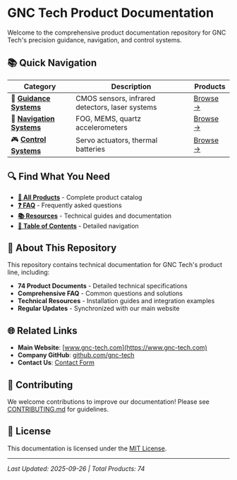 # GNC Tech Product Documentation

Welcome to the comprehensive product documentation repository for GNC Tech's precision guidance, navigation, and control systems.

## 📚 Quick Navigation

| Category | Description | Products |
|----------|-------------|----------|
| 🎯 **[Guidance Systems](products/guidance-systems/README.md)** | CMOS sensors, infrared detectors, laser systems | [Browse →](products/guidance-systems/) |
| 🧭 **[Navigation Systems](products/navigation-systems/README.md)** | FOG, MEMS, quartz accelerometers | [Browse →](products/navigation-systems/) |
| 🎮 **[Control Systems](products/control-systems/README.md)** | Servo actuators, thermal batteries | [Browse →](products/control-systems/) |

## 🔍 Find What You Need

- **[📑 All Products](products/README.md)** - Complete product catalog
- **[❓ FAQ](faq/README.md)** - Frequently asked questions  
- **[📚 Resources](resources/README.md)** - Technical guides and documentation
- **[🔗 Table of Contents](Table-of-Contents.md)** - Detailed navigation

## 🏢 About This Repository

This repository contains technical documentation for GNC Tech's product line, including:

- **74 Product Documents** - Detailed technical specifications
- **Comprehensive FAQ** - Common questions and solutions
- **Technical Resources** - Installation guides and integration examples
- **Regular Updates** - Synchronized with our main website

## 🌐 Related Links

- **Main Website**: [www.gnc-tech.com](https://www.gnc-tech.com)
- **Company GitHub**: [github.com/gnc-tech](https://github.com/gnc-tech)
- **Contact Us**: [Contact Form](https://www.gnc-tech.com/contact)

## 🤝 Contributing

We welcome contributions to improve our documentation! Please see [CONTRIBUTING.md](CONTRIBUTING.md) for guidelines.

## 📄 License

This documentation is licensed under the [MIT License](LICENSE).

---
*Last Updated: 2025-09-26 | Total Products: 74*
